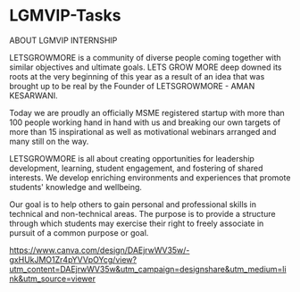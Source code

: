 # LGMVIP-Tasks

 ABOUT LGMVIP INTERNSHIP 

LETSGROWMORE is a community of diverse people coming together with similar objectives and ultimate goals. LETS GROW MORE deep downed its roots at the very beginning of this year as a result of an idea that was brought up to be real by the Founder of LETSGROWMORE - AMAN KESARWANI.



Today we are proudly an officially MSME registered startup with more than 100 people working hand in hand with us and breaking our own targets of more than 15 inspirational as well as motivational webinars arranged and many still on the way. 





LETSGROWMORE is all about creating opportunities for leadership development, learning, student engagement, and fostering of shared interests. We develop enriching environments and experiences that promote students' knowledge and wellbeing.



Our goal is to help others to gain personal and professional skills in technical and non-technical areas. The purpose is to provide a structure through which students may exercise their right to freely associate in pursuit of a common purpose or goal.





https://www.canva.com/design/DAEjrwWV35w/-gxHUkJMO1Zr4pYVVpOYcg/view?utm_content=DAEjrwWV35w&utm_campaign=designshare&utm_medium=link&utm_source=viewer
